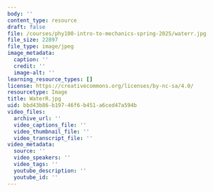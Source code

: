 ```yaml
---
body: ''
content_type: resource
draft: false
file: /courses/phy100-intro-to-mechanics-spring-2025/waterr.jpg
file_size: 22897
file_type: image/jpeg
image_metadata:
  caption: ''
  credit: ''
  image-alt: ''
learning_resource_types: []
license: https://creativecommons.org/licenses/by-nc-sa/4.0/
resourcetype: Image
title: WaterR.jpg
uid: bbd43b86-b197-46f6-b451-a6ced47a594b
video_files:
  archive_url: ''
  video_captions_file: ''
  video_thumbnail_file: ''
  video_transcript_file: ''
video_metadata:
  source: ''
  video_speakers: ''
  video_tags: ''
  youtube_description: ''
  youtube_id: ''
---
```

